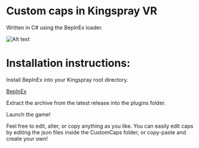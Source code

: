 # Custom caps in Kingspray VR
Written in C# using the BepInEx loader.

![Alt text](https://i.imgur.com/hZ0lhCv.png)


# Installation instructions:
Install BepInEx into your Kingspray root directory.

[BepInEx](https://github.com/BepInEx/BepInEx)

Extract the archive from the latest release into the plugins folder.

Launch the game!

Feel free to edit, alter, or copy anything as you like. You can easily edit caps by editing the json files inside the CustomCaps folder, or copy-paste and create your own!
